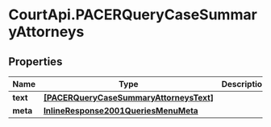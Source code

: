 # CourtApi.PACERQueryCaseSummaryAttorneys

## Properties
Name | Type | Description | Notes
------------ | ------------- | ------------- | -------------
**text** | [**[PACERQueryCaseSummaryAttorneysText]**](PACERQueryCaseSummaryAttorneysText.md) |  | [optional] 
**meta** | [**InlineResponse2001QueriesMenuMeta**](InlineResponse2001QueriesMenuMeta.md) |  | [optional] 


